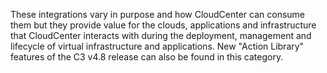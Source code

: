 These integrations vary in purpose and how CloudCenter can consume them but they provide value for the clouds, applications and infrastructure that CloudCenter interacts with during the deployment, management and lifecycle of virtual infrastructure and applications.  New "Action Library" features of the C3 v4.8 release can also be found in this category.
